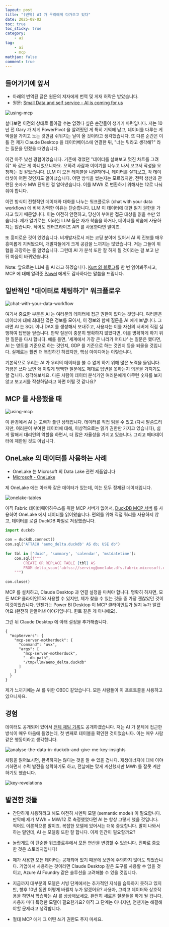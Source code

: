 ```yaml
---
layout: post
title: "(번역) AI 가 우리에게 다가오고 있다"
date: 2025-08-02
toc: true
toc_sticky: true
category:
    - ai
tag:
    - ai
    - mcp
mathjax: false
comment: true
---
```


## 들어가기에 앞서

- 아래의 번역된 글은 원문의 저자에게 번역 및 게재 허락은 받았습니다.
- 원문: [Small Data and self service - AI is coming for us](https://datamonkeysite.com/2025/08/01/ai-is-coming-for-us/)

![using-mcp](https://datamonkeysite.com/wp-content/uploads/2025/08/mcp.png?w=1024)

살다보면 이전의 상태로 돌아갈 수는 없겠다 싶은 순간들이 생기기 마련입니다. 저는 10년 전 Gary 가 제게 PowerPivot 을 알려줬던 게 특히 기억에 남고, 데이터를 다루는 게 엑셀을 가지고 노는 것만큼 쉬워지는 날이 올 것이라고 생각했습니다. 또 다른 순간은 이틀 전 제가 Claude Desktop 을 데이터베이스에 연결한 뒤, "너는 뭐라고 생각해?" 라는 질문을 던졌을 때였습니다.

이건 아주 낯선 경험이었습니다. 기존에 겪었던 "데이터를 살펴보고 멋진 차트를 그려줘" 와 같은 게 아니었으니까요. 오히려 사람과 이야기를 나누고 나서 보고서 작성을 요청하는 것 같았습니다. LLM 이 모든 테이블을 나열하더니, 데이터를 살펴보고, 각 데이터셋이 어떤 것인지도 알아냈습니다. 어떤 방식을 썼는지는 모르겠지만, 전력 생산과 관련된 숫자가 MW 단위인 걸 알아냈습니다. 이를 MWh 로 변환하기 위해서는 12로 나눠줘야 합니다.

이런 방식이 전형적인 데이터와 대화를 나누는 워크플로우 (chat with your data workflow) 에 비해 강력한 이유는 단순합니다. LLM 이 데이터에 대한 읽기 권한을 가지고 있기 때문입니다. 이는 여전히 안전하고, 당신이 부여한 접근 대상을 읽을 수만 있습니다. 제가 알기로는, 이러한 LLM 들은 자가 학습을 하거나, 데이터를 학습에 사용하지는 않습니다. 적어도 엔터프라이즈 API 를 사용한다면 말이죠.

또 흥미로운 것이 있었습니다. 비개발자로서 저는 코딩 분야에 있어서 AI 의 진보를 매우 흥미롭게 지켜봤으며, 개발자들에게 크게 공감을 느끼지는 않았습니다. 저는 그들이 위협을 과장하는 줄 알았습니다. 그런데 AI 가 분석 또한 잘 하게 될 것이라는 걸 보고 난 뒤 마음이 바뀌었습니다.

Note: 앞으로는 LLM 을 AI 라고 하겠습니다. [Kurt 의 블로그](https://www.sqlbi.com/articles/ai-in-power-bi-time-to-pay-attention/)를 한 번 읽어봐주시고, MCP 에 대해 알려준 [Pawel](https://www.linkedin.com/in/pawelpotasinski/) 에게도 감사하다는 말씀을 드립니다.

## 일반적인 "데이터로 채팅하기" 워크플로우

![chat-with-your-data-workflow](https://lh7-rt.googleusercontent.com/docsz/AD_4nXet9t8htx-IdK8tfOWqqX_NMIRR4yUYdrB0R7b8Bf-x0grYeZue5tZVa1M9CT_VXr8MgGksUd9BRMTSy0V4UZfd5mI3lcsLsn03qxzx7mnX5zzu8GDU9bZMJDG3EoniAKjHx12F6g?key=bK7lxoHndzf8UGJhddmq5Q)

여기서 중요한 부분은 AI 는 여러분의 데이터에 접근 권한이 없다는 것입니다. 여러분은 데이터에 대해 최대한 많은 정보를 모아서, 이 정보와 함께 질문을 AI 에게 보냅니다. 그러면 AI 는 SQL 이나 DAX 를 생성해서 보내주고, 사용자는 이를 자신의 서버에 직접 실행하여 답변을 얻습니다. 만약 질문이 충분히 명확하지 않았다면, 이를 명확하게 하기 위한 질문을 다시 합니다. 예를 들면, '세계에서 가장 큰 나라가 어디냐' 는 질문은 했다면, AI 는 영토를 기준으로 하는 것인지, GDP 를 기준으로 하는 것인지 등을 되물을 것입니다. 실제로는 훨씬 더 복잡하긴 하겠지만, 핵심 아이디어는 이렇습니다.

기본적으로 우리는 AI 가 우리의 데이터를 볼 수 없게 하기 위해 많은 노력을 들입니다. 가끔은 쓰다 보면 왜 이렇게 명백한 질문에도 제대로 답변을 못하는지 의문을 가지기도 할 겁니다. 생각해보세요. 다른 사람이 데이터 분석가인 여러분에게 아무런 숫자를 보지 않고 보고서를 작성하달라고 하면 어떨 것 같나요?

## MCP 를 사용했을 때

![using-mcp](https://lh7-rt.googleusercontent.com/docsz/AD_4nXdHs81TKh_1auMYmWWO9YuXJCkY_wFMjlkzqm5lIvOCtSr3vSqwLivNVg-3aQ1VHgwOBXhRG8QXk7XQOhzqKKtQRELGhspHsFUJyhPRh2LBtAGq5EUSLXCFrhWDEu6Gx5VhdmD7rA?key=bK7lxoHndzf8UGJhddmq5Q)

이 환경에서 AI 는 고삐가 풀린 상태입니다. 데이터를 직접 읽을 수 있고 (다시 말씀드리지만, 여러분이 부여한 데이터에 대해, 이상적으로는 읽기 권한만 가지고 있습니다), 쉽게 말해서 대리인의 역할을 하면서, 더 많은 자율성을 가지고 있습니다. 그리고 메타데이터에 제한된 것도 아닙니다.

## OneLake 의 데이터를 사용하는 사례

- OneLake 는 Microsoft 의 Data Lake 관련 제품입니다
- [Microsoft - OneLake](https://learn.microsoft.com/ko-kr/fabric/onelake/onelake-overview)

제 OneLake 에는 아래와 같은 데이터가 있는데, 이는 모두 정제된 데이터입니다.

![onelake-tables](https://lh7-rt.googleusercontent.com/docsz/AD_4nXcApIa7ip8qCW5ZhoPRykd7f7Fe3FAeP4ydM4cjcO8MIXqJVFNo7gtlqoS1XXAsHEsVV9OlegashjZ4MvfqvVfJmmHgxkH00oLVlg1wlKi-yyRhFV3YbDYjYhl-mS9Qjmwvnar74Q?key=bK7lxoHndzf8UGJhddmq5Q)

아직 Fabric 데이터웨어하우스를 위한 MCP 서버가 없어서, [DuckDB MCP 서버](https://github.com/motherduckdb/mcp-server-motherduck) 를 사용하여 OneLake 에서 데이터를 읽어왔습니다. 편의를 위해 직접 쿼리를 사용하지 않고, 데이터를 로컬 DuckDB 파일로 저장했습니다.

```python
import duckdb
 
con = duckdb.connect()
con.sql("ATTACH 'aemo_delta.duckdb' AS db; USE db")
 
for tbl in ['duid', 'summary', 'calendar', 'mstdatetime']:
    con.sql(f"""
        CREATE OR REPLACE TABLE {tbl} AS 
        FROM delta_scan('abfss://serving@onelake.dfs.fabric.microsoft.com/datamart.Lakehouse/Tables/aemo/{tbl}')
    """)
 
con.close()
```

MCP 를 설치하고, Claude Desktop 과 연결 설정을 마쳐야 합니다. 명확히 하자면, 모든 MCP 클라이언트와 사용할 수 있지만, 제가 찾을 수 있는 것들 중 가장 괜찮았던 것이 이것이었습니다. 언젠가는 Power BI Desktop 이 MCP 클라이언트가 될지 누가 알겠어요 (완전히 만들어낸 이야기입니다. 힌트 같은 게 아니에요).

그런 뒤 Claude Desktop 에 아래 설정을 추가해줍니다.

```
{
  "mcpServers": {
    "mcp-server-motherduck": {
      "command": "uvx",
      "args": [
        "mcp-server-motherduck",
        "--db-path",
        "/tmp/llm/aemo_delta.duckdb"
      ]
    }
  }
}
```

제가 느끼기에는 AI 를 위한 OBDC 같았습니다. 모든 사람들이 이 프로토콜을 사용하고 있으니까요.

## 경험

데이터도 공개되어 있어서 [전체 채팅 기록](https://claude.ai/share/97158cab-9402-494c-80fc-388bc59a2d3e)도 공개하겠습니다. 저는 AI 가 문제에 접근한 방식이 매우 마음에 들었는데, 첫 번째로 테이블을 확인한 것이었습니다. 이는 매우 사람 같은 행동이라고 생각합니다.

![analyse-the-data-in-duckdb-and-give-me-key-insights](https://lh7-rt.googleusercontent.com/docsz/AD_4nXf5XbTn72nxnGSIfNlTsbqWiDEKG-4RtTbxgaN33UKjQvgV5GG4s8YAPnP6FLih2h_Xm_N26CpqL4hwuWupet0H8FFC9TRmtfwt1BBx6n2_dX73yX6TxStmBpLsiwX6XIoQgOC8nA?key=bK7lxoHndzf8UGJhddmq5Q)

채팅을 읽어보시면, 완벽하지는 않다는 것을 알 수 있을 겁니다. 재생에너지에 대해 이야기하면서 수력 발전을 생략하기도 하고, 전날에는 맞게 계산했지만 MWh 를 잘못 계산하기도 했습니다.

![key-revelations](https://lh7-rt.googleusercontent.com/docsz/AD_4nXfVLbnKI8Y9yh3ROSn_fGSFAEKAigPYGofbkJvwyh0KHbC2YYR3yg5Emr71rxyPPclK_yDQyuO_BoQFyEsirQ0fRGZP9sXh56LsI2ttqFRIKQ7FvFq2V7U4EN1Ddn7ocA?key=bK7lxoHndzf8UGJhddmq5Q)

## 발견한 것들

- 간단하게 사용하려고 해도 여전히 시멘틱 모델 (semantic model) 이 필요합니다. 만약에 제가 MWh = MW/12 로 측정했었다면 AI 는 항상 그렇게 했을 것입니다. 적어도 이론적으론 말이죠. 복잡한 모델에 있어서는 더욱 중요합니다. 말이 나와서 하는 말인데, AI 는 모델링 또한 잘 합니다. 이제 인간이 필요할까요?
- 놀랍게도 이 단순한 워크플로우에서 모든 연산을 변경할 수 있습니다. 진짜로 중요한 것은 스토리지입니다!
- 제가 사용한 모든 데이터는 공개되어 있기 때문에 보안에 주의하지 않아도 되었습니다. 기업에서 사용하는 것이라면 Claude Desktop 같은 도구를 사용할 수 없을 것이고, Azure AI Foundry 같은 솔루션을 고려해볼 수 있을 것입니다.
- 지금까지 대부분의 모델은 서빙 단계에서는 추가적인 지식을 습득하지 못하고 있지만, 향후 10년 동안 어떻게 바뀔지 누가 알겠어요? 사용자, 그리고 데이터와 상호작용을 하면서 학습하는 AI 를 상상해보세요. 완전히 새로운 질문들을 하게 될 겁니다. 사용자 마다 특정한 모델이 필요한가요? 아직 그 단계는 아니지만, 언젠가는 해결해야할 문제라고 생각합니다.

- 절대 MCP 에게 그 어떤 쓰기 권한도 주지 마세요.
